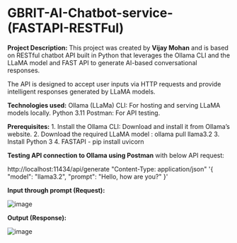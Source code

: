 # GBRIT-AI-Chatbot-service-(FASTAPI-RESTFul)

**Project Description:**
This project was created by **Vijay Mohan** and is based on RESTful chatbot API built in Python that leverages the Ollama CLI and the LLaMA model and FAST API to generate AI-based conversational responses.

The API is designed to accept user inputs via HTTP requests and provide intelligent responses generated by LLaMA models.

**Technologies used:**
Ollama (LLaMa) CLI: For hosting and serving LLaMA models locally.
Python 3.11
Postman: For API testing.

**Prerequisites:**
	1.	Install the Ollama CLI: Download and install it from Ollama’s website.
	2.	Download the required LLaMA model : ollama pull llama3.2
	3.	Install Python 3
 	4. 	FASTAPI - pip install uvicorn

****Testing API connection** to Ollama using Postman** with below API request:

http://localhost:11434/api/generate 
"Content-Type: application/json" 
'{
        "model": "llama3.2",
        "prompt": "Hello, how are you?"
    }'

**Input through prompt (Request):**

![image](https://github.com/user-attachments/assets/66110b50-2ecf-4832-a27f-032f838a2140)


**Output (Response):**

![image](https://github.com/user-attachments/assets/57d6ef28-dc6b-4c6a-8cf6-170958e96d00)






